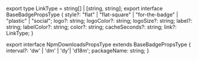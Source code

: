 export type LinkType =  string[] | [string, string];
export interface BaseBadgePropsType {
  style?: "flat" | "flat-square" | "for-the-badge" | "plastic" | "social";
  logo?: string;
  logoColor?: string;
  logoSize?: string;
  label?: string;
  labelColor?: string;
  color?: string;
  cacheSeconds?: string;
  link?: LinkType;
}

export interface NpmDownloadsPropsType extends BaseBadgePropsType {
  interval?: 'dw' | 'dm' | 'dy'| 'd18m';
  packageName: string;
}


